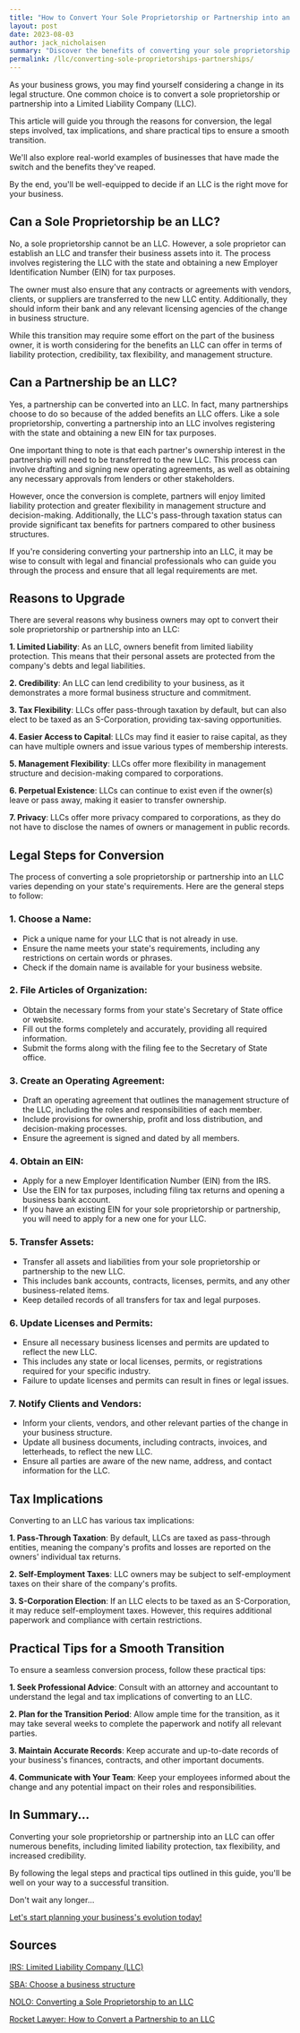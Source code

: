 ```yaml
---
title: "How to Convert Your Sole Proprietorship or Partnership into an LLC"
layout: post
date: 2023-08-03
author: jack_nicholaisen
summary: "Discover the benefits of converting your sole proprietorship or partnership into an LLC. Learn the legal steps, tax implications, and practical tips for a smooth transition. Don't miss this essential guide to taking your business to the next level – Read it NOW!"
permalink: /llc/converting-sole-proprietorships-partnerships/
---
```


As your business grows, you may find yourself considering a change in its legal structure. One common choice is to convert a sole proprietorship or partnership into a Limited Liability Company (LLC). 

This article will guide you through the reasons for conversion, the legal steps involved, tax implications, and share practical tips to ensure a smooth transition.

We'll also explore real-world examples of businesses that have made the switch and the benefits they've reaped.

By the end, you'll be well-equipped to decide if an LLC is the right move for your business.

## Can a Sole Proprietorship be an LLC?

No, a sole proprietorship cannot be an LLC. However, a sole proprietor can establish an LLC and transfer their business assets into it. The process involves registering the LLC with the state and obtaining a new Employer Identification Number (EIN) for tax purposes.

The owner must also ensure that any contracts or agreements with vendors, clients, or suppliers are transferred to the new LLC entity. Additionally, they should inform their bank and any relevant licensing agencies of the change in business structure.

While this transition may require some effort on the part of the business owner, it is worth considering for the benefits an LLC can offer in terms of liability protection, credibility, tax flexibility, and management structure.

## Can a Partnership be an LLC?

Yes, a partnership can be converted into an LLC. In fact, many partnerships choose to do so because of the added benefits an LLC offers. Like a sole proprietorship, converting a partnership into an LLC involves registering with the state and obtaining a new EIN for tax purposes.

One important thing to note is that each partner's ownership interest in the partnership will need to be transferred to the new LLC. This process can involve drafting and signing new operating agreements, as well as obtaining any necessary approvals from lenders or other stakeholders.

However, once the conversion is complete, partners will enjoy limited liability protection and greater flexibility in management structure and decision-making. Additionally, the LLC's pass-through taxation status can provide significant tax benefits for partners compared to other business structures.

If you're considering converting your partnership into an LLC, it may be wise to consult with legal and financial professionals who can guide you through the process and ensure that all legal requirements are met.

## Reasons to Upgrade

There are several reasons why business owners may opt to convert their sole proprietorship or partnership into an LLC:

**1.  Limited Liability**: As an LLC, owners benefit from limited liability protection. This means that their personal assets are protected from the company's debts and legal liabilities.

**2.  Credibility**: An LLC can lend credibility to your business, as it demonstrates a more formal business structure and commitment.

**3.  Tax Flexibility**: LLCs offer pass-through taxation by default, but can also elect to be taxed as an S-Corporation, providing tax-saving opportunities.

**4.  Easier Access to Capital**: LLCs may find it easier to raise capital, as they can have multiple owners and issue various types of membership interests.

**5.  Management Flexibility**: LLCs offer more flexibility in management structure and decision-making compared to corporations.

**6.  Perpetual Existence**: LLCs can continue to exist even if the owner(s) leave or pass away, making it easier to transfer ownership.

**7.  Privacy**: LLCs offer more privacy compared to corporations, as they do not have to disclose the names of owners or management in public records.

## Legal Steps for Conversion

The process of converting a sole proprietorship or partnership into an LLC varies depending on your state's requirements. Here are the general steps to follow:

### 1.  Choose a Name: 
    
-   Pick a unique name for your LLC that is not already in use.   
-   Ensure the name meets your state's requirements, including any restrictions on certain words or phrases.
-   Check if the domain name is available for your business website.

### 2.  File Articles of Organization:

-   Obtain the necessary forms from your state's Secretary of State office or website.
-   Fill out the forms completely and accurately, providing all required information.
-   Submit the forms along with the filing fee to the Secretary of State office.

### 3.  Create an Operating Agreement:

-   Draft an operating agreement that outlines the management structure of the LLC, including the roles and responsibilities of each member.
-   Include provisions for ownership, profit and loss distribution, and decision-making processes.
-   Ensure the agreement is signed and dated by all members.

### 4.  Obtain an EIN:

-   Apply for a new Employer Identification Number (EIN) from the IRS.
-   Use the EIN for tax purposes, including filing tax returns and opening a business bank account.
-   If you have an existing EIN for your sole proprietorship or partnership, you will need to apply for a new one for your LLC.

### 5.   Transfer Assets:

-   Transfer all assets and liabilities from your sole proprietorship or partnership to the new LLC.
-   This includes bank accounts, contracts, licenses, permits, and any other business-related items.
-   Keep detailed records of all transfers for tax and legal purposes.

### 6.   Update Licenses and Permits:

-   Ensure all necessary business licenses and permits are updated to reflect the new LLC.
-   This includes any state or local licenses, permits, or registrations required for your specific industry.
-   Failure to update licenses and permits can result in fines or legal issues.

### 7.    Notify Clients and Vendors:

-   Inform your clients, vendors, and other relevant parties of the change in your business structure.
-   Update all business documents, including contracts, invoices, and letterheads, to reflect the new LLC.
-   Ensure all parties are aware of the new name, address, and contact information for the LLC.

## Tax Implications

Converting to an LLC has various tax implications:

**1.  Pass-Through Taxation**: By default, LLCs are taxed as pass-through entities, meaning the company's profits and losses are reported on the owners' individual tax returns.

**2.  Self-Employment Taxes**: LLC owners may be subject to self-employment taxes on their share of the company's profits.

**3.  S-Corporation Election**: If an LLC elects to be taxed as an S-Corporation, it may reduce self-employment taxes. However, this requires additional paperwork and compliance with certain restrictions.

## Practical Tips for a Smooth Transition

To ensure a seamless conversion process, follow these practical tips:

**1.  Seek Professional Advice**: Consult with an attorney and accountant to understand the legal and tax implications of converting to an LLC.

**2.  Plan for the Transition Period**: Allow ample time for the transition, as it may take several weeks to complete the paperwork and notify all relevant parties.

**3.  Maintain Accurate Records**: Keep accurate and up-to-date records of your business's finances, contracts, and other important documents.

**4.  Communicate with Your Team**: Keep your employees informed about the change and any potential impact on their roles and responsibilities.

## In Summary...

Converting your sole proprietorship or partnership into an LLC can offer numerous benefits, including limited liability protection, tax flexibility, and increased credibility.

By following the legal steps and practical tips outlined in this guide, you'll be well on your way to a successful transition.

Don't wait any longer...

[Let's start planning your business's evolution today!](https://calendly.com/businessinitiative/30-minute-consultation-call)

<script async data-uid="0625212ce2" src="https://adept-hustler-4565.ck.page/0625212ce2/index.js"></script>

## Sources

[IRS: Limited Liability Company (LLC)](https://www.irs.gov/businesses/small-businesses-self-employed/limited-liability-company-llc)

[SBA: Choose a business structure](https://www.sba.gov/business-guide/launch-your-business/choose-business-structure)

[NOLO: Converting a Sole Proprietorship to an LLC](https://www.nolo.com/legal-encyclopedia/converting-sole-proprietorship-llc.html)

[Rocket Lawyer: How to Convert a Partnership to an LLC](https://www.rocketlawyer.com/business-and-contracts/starting-a-business/partnership-to-llc)